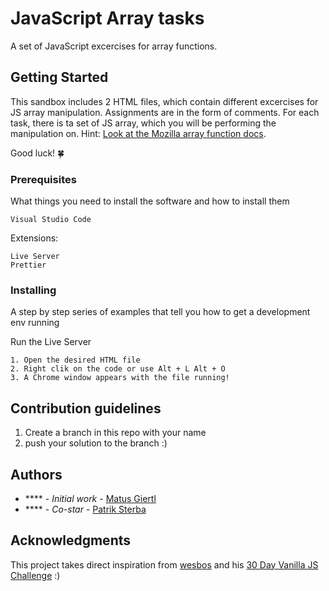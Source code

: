 # JavaScript Array tasks

A set of JavaScript excercises for array functions.

## Getting Started

This sandbox includes 2 HTML files, which contain different excercises for JS array manipulation. Assignments are in the form of comments. 
For each task, there is ta set of JS array, which you will be performing the manipulation on.
Hint: [Look at the Mozilla array function docs](https://developer.mozilla.org/en-US/docs/Web/JavaScript/Reference/Global_Objects/Array).

Good luck! 🍀

### Prerequisites

What things you need to install the software and how to install them

```
Visual Studio Code
```

Extensions:

```
Live Server
Prettier
```

### Installing

A step by step series of examples that tell you how to get a development env running

Run the Live Server

```
1. Open the desired HTML file
2. Right clik on the code or use Alt + L Alt + O
3. A Chrome window appears with the file running!
```

## Contribution guidelines

1. Create a branch in this repo with your name
2. push your solution to the branch :)

## Authors

- \*\*\*\* - _Initial work_ - [Matus Giertl](https://github.com/MattGiertl)
- \*\*\*\* - _Co-star_ - [Patrik Sterba](https://github.com/patrikSterbic)


## Acknowledgments

This project takes direct inspiration from [wesbos](https://github.com/wesbos) and his [30 Day Vanilla JS Challenge](https://github.com/wesbos/JavaScript30) :)
